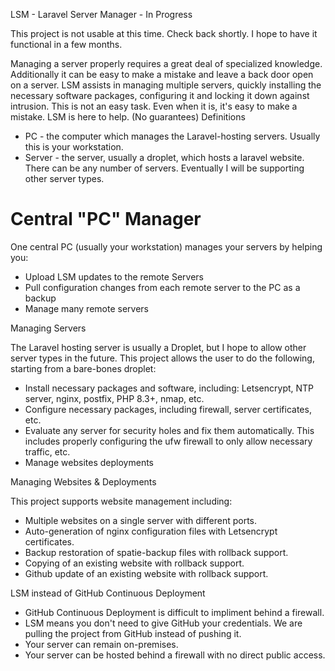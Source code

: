 LSM - Laravel Server Manager - In Progress

This project is not usable at this time. Check back shortly. I hope to have it functional in a few months.

Managing a server properly requires a great deal of specialized knowledge. Additionally it can be easy to make a mistake and leave a back door open on a server. LSM assists in managing multiple servers, quickly installing the necessary software packages, configuring it and locking it down against intrusion. This is not an easy task. Even when it is, it's easy to make a mistake. LSM is here to help.  (No guarantees)
Definitions

- PC - the computer which manages the Laravel-hosting servers. Usually this is your workstation.
- Server - the server, usually a droplet, which hosts a laravel website. There can be any number of servers. Eventually I will be supporting other server types.

# Central "PC" Manager

One central PC (usually your workstation) manages your servers by helping you:

- Upload LSM updates to the remote Servers
- Pull configuration changes from each remote server to the PC as a backup
- Manage many remote servers

Managing Servers

The Laravel hosting server is usually a Droplet, but I hope to allow other server types in the future. This project allows the user to do the following, starting from a bare-bones droplet:

- Install necessary packages and software, including: Letsencrypt, NTP server, nginx, postfix, PHP 8.3+, nmap, etc.
- Configure necessary packages, including firewall, server certificates, etc.
- Evaluate any server for security holes and fix them automatically. This includes properly configuring the ufw firewall to only allow necessary traffic, etc.
- Manage websites deployments

Managing Websites & Deployments

This project supports website management including:

- Multiple websites on a single server with different ports.
- Auto-generation of nginx configuration files with Letsencrypt certificates.
- Backup restoration of spatie-backup files with rollback support.
- Copying of an existing website with rollback support.
- Github update of an existing website with rollback support.

LSM instead of GitHub Continuous Deployment

- GitHub Continuous Deployment is difficult to impliment behind a firewall.
- LSM means you don't need to give GitHub your credentials. We are pulling the project from GitHub instead of pushing it.
- Your server can remain on-premises.
- Your server can be hosted behind a firewall with no direct public access.

